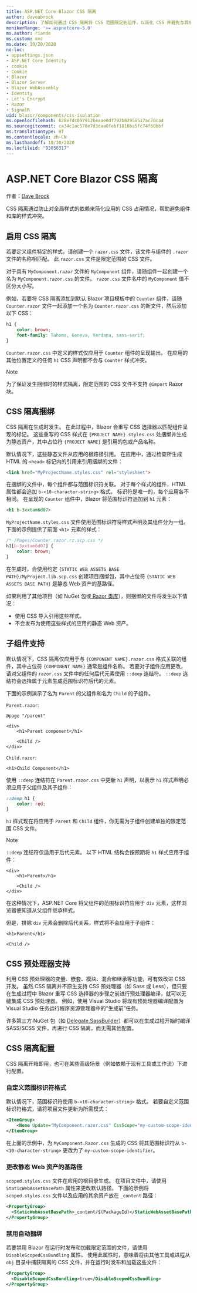 ```yaml
---
title: ASP.NET Core Blazor CSS 隔离
author: daveabrock
description: 了解如何通过 CSS 隔离将 CSS 范围限定到组件，以简化 CSS 并避免与其他组件或库发生冲突。
monikerRange: '>= aspnetcore-5.0'
ms.author: riande
ms.custom: mvc
ms.date: 10/20/2020
no-loc:
- appsettings.json
- ASP.NET Core Identity
- cookie
- Cookie
- Blazor
- Blazor Server
- Blazor WebAssembly
- Identity
- Let's Encrypt
- Razor
- SignalR
uid: blazor/components/css-isolation
ms.openlocfilehash: 628e7dc897912beaae0df792b82958517ac70ca4
ms.sourcegitcommit: ca34c1ac578e7d3daa0febf1810ba5fc74f60bbf
ms.translationtype: HT
ms.contentlocale: zh-CN
ms.lasthandoff: 10/30/2020
ms.locfileid: "93056317"
---
```

# <a name="aspnet-core-no-locblazor-css-isolation"></a>ASP.NET Core Blazor CSS 隔离

作者：[Dave Brock](https://twitter.com/daveabrock)

CSS 隔离通过防止对全局样式的依赖来简化应用的 CSS 占用情况，帮助避免组件和库的样式冲突。

## <a name="enable-css-isolation"></a>启用 CSS 隔离 

若要定义组件特定的样式，请创建一个 `razor.css` 文件，该文件与组件的 `.razor` 文件的名称相匹配。 此 `razor.css` 文件是限定范围的 CSS 文件。 

对于具有 `MyComponent.razor` 文件的 `MyComponent` 组件，请随组件一起创建一个名为 `MyComponent.razor.css` 的文件。 `razor.css` 文件名中的 `MyComponent` 值不区分大小写。

例如，若要将 CSS 隔离添加到默认 Blazor 项目模板中的 `Counter` 组件，请随 `Counter.razor` 文件一起添加一个名为 `Counter.razor.css` 的新文件，然后添加以下 CSS：

```css
h1 { 
    color: brown;
    font-family: Tahoma, Geneva, Verdana, sans-serif;
}
```

`Counter.razor.css` 中定义的样式仅应用于 `Counter` 组件的呈现输出。 在应用的其他位置定义的任何 `h1` CSS 声明都不会与 `Counter` 样式冲突。

> [!NOTE]
> 为了保证发生捆绑时的样式隔离，限定范围的 CSS 文件不支持 `@import` Razor 块。

## <a name="css-isolation-bundling"></a>CSS 隔离捆绑

CSS 隔离在生成时发生。 在此过程中，Blazor 会重写 CSS 选择器以匹配组件呈现的标记。 这些重写的 CSS 样式在 `{PROJECT NAME}.styles.css` 处捆绑并生成为静态资产，其中占位符 `{PROJECT NAME}` 是引用的包或产品名称。

默认情况下，这些静态文件从应用的根路径引用。 在应用中，通过检查所生成 HTML 的 `<head>` 标记内的引用来引用捆绑的文件：

```html
<link href="MyProjectName.styles.css" rel="stylesheet">
```

在捆绑的文件中，每个组件都与范围标识符关联。 对于每个样式的组件，HTML 属性都会追加 `b-<10-character-string>` 格式。 标识符是唯一的，每个应用各不相同。 在呈现的 `Counter` 组件中，Blazor 将范围标识符追加到 `h1` 元素：

```html
<h1 b-3xxtam6d07>
```

`MyProjectName.styles.css` 文件使用范围标识符将样式声明及其组件分为一组。 下面的示例提供了前面 `<h1>` 元素的样式：

```css
/* /Pages/Counter.razor.rz.scp.css */
h1[b-3xxtam6d07] {
    color: brown;
}
```

在生成时，会使用约定 `{STATIC WEB ASSETS BASE PATH}/MyProject.lib.scp.css` 创建项目捆绑包，其中占位符 `{STATIC WEB ASSETS BASE PATH}` 是静态 Web 资产的基路径。

如果利用了其他项目（如 NuGet 包或[ Razor 类库](xref:blazor/components/class-libraries)），则捆绑的文件将发生以下情况：

* 使用 CSS 导入引用这些样式。
* 不会发布为使用这些样式的应用的静态 Web 资产。

## <a name="child-component-support"></a>子组件支持

默认情况下，CSS 隔离仅应用于与 `{COMPONENT NAME}.razor.css` 格式关联的组件，其中占位符 `{COMPONENT NAME}` 通常是组件名称。 若要对子组件应用更改，请对父组件的 `razor.css` 文件中的任何后代元素使用 `::deep` 连结符。 `::deep` 连结符会选择属于元素生成范围标识符后代的元素。 

下面的示例演示了名为 `Parent` 的父组件和名为 `Child` 的子组件。

`Parent.razor`:

```razor
@page "/parent"

<div>
    <h1>Parent component</h1>

    <Child />
</div>
```

`Child.razor`:

```razor
<h1>Child Component</h1>
```

使用 `::deep` 连结符在 `Parent.razor.css` 中更新 `h1` 声明，以表示 `h1` 样式声明必须应用于父组件及其子组件：

```css
::deep h1 { 
    color: red;
}
```

`h1` 样式现在将应用于 `Parent` 和 `Child` 组件，你无需为子组件创建单独的限定范围 CSS 文件。

> [!NOTE]
> `::deep` 连结符仅适用于后代元素。 以下 HTML 结构会按预期将 `h1` 样式应用于组件：
> 
> ```razor
> <div>
>     <h1>Parent</h1>
>
>     <Child />
> </div>
> ```
>
> 在这种情况下，ASP.NET Core 将父组件的范围标识符应用于 `div` 元素，这样浏览器便知道从父组件继承样式。
>
> 但是，排除 `div` 元素会删除后代关系，样式将不会应用于子组件：
>
> ```razor
> <h1>Parent</h1>
>
> <Child />
> ```

## <a name="css-preprocessor-support"></a>CSS 预处理器支持

利用 CSS 预处理器的变量、嵌套、模块、混合和继承等功能，可有效改进 CSS 开发。 虽然 CSS 隔离并不原生支持 CSS 预处理器（如 Sass 或 Less），但只要在生成过程中 Blazor 重写 CSS 选择器的步骤之前进行预处理器编译，就可以无缝集成 CSS 预处理器。 例如，使用 Visual Studio 将现有预处理器编译配置为 Visual Studio 任务运行程序资源管理器中的“生成前”任务。

许多第三方 NuGet 包（如 [Delegate.SassBuilder](https://www.nuget.org/packages/Delegate.SassBuilder)）都可以在生成过程开始时编译 SASS/SCSS 文件，再进行 CSS 隔离，而无需其他配置。

## <a name="css-isolation-configuration"></a>CSS 隔离配置

CSS 隔离开箱即用，也可在某些高级场景（例如依赖于现有工具或工作流）下进行配置。

### <a name="customize-scope-identifier-format"></a>自定义范围标识符格式

默认情况下，范围标识符使用 `b-<10-character-string>` 格式。 若要自定义范围标识符格式，请将项目文件更新为所需模式：

```xml
<ItemGroup>
    <None Update="MyComponent.razor.css" CssScope="my-custom-scope-identifier" />
</ItemGroup>
```

在上面的示例中，为 `MyComponent.Razor.css` 生成的 CSS 将其范围标识符从 `b-<10-character-string>` 更改为了 `my-custom-scope-identifier`。

### <a name="change-base-path-for-static-web-assets"></a>更改静态 Web 资产的基路径

`scoped.styles.css` 文件在应用的根目录生成。 在项目文件中，请使用 `StaticWebAssetBasePath` 属性来更改默认路径。 下面的示例将 `scoped.styles.css` 文件以及应用的其余资产放在 `_content` 路径：

```xml
<PropertyGroup>
  <StaticWebAssetBasePath>_content/$(PackageId)</StaticWebAssetBasePath>
</PropertyGroup>
```

### <a name="disable-automatic-bundling"></a>禁用自动捆绑

若要禁用 Blazor 在运行时发布和加载限定范围的文件，请使用 `DisableScopedCssBundling` 属性。 使用此属性时，意味着将由其他工具或进程从 `obj` 目录中捕获隔离的 CSS 文件，并在运行时发布和加载这些文件：

```xml
<PropertyGroup>
  <DisableScopedCssBundling>true</DisableScopedCssBundling>
</PropertyGroup>
```
